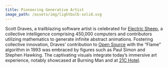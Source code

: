 ```yaml
---
title: Pioneering Generative Artist
image_path: /assets/img/lightbulb-solid.svg
---
```

Scott Draves, a trailblazing software artist is celebrated for [Electric Sheep](https://electricsheep.org/), a collective intelligence comprising 450,000 computers and contributors utilizing mathematics to generate infinite abstract animations. Fostering collective innovation, Draves’ contribution to [Open Source](https://opensource.org/) with the “Flame” algorithm in 1993 was embraced by figures such as Paul Simon and Stephen Hawking. The captivating visuals integrate today’s immersive art experience, notably showcased at Burning Man and at [21C Hotel](https://www.21cmuseumhotels.com/).